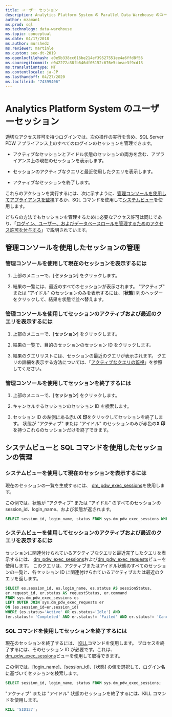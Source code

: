 ```yaml
---
title: ユーザー セッション
description: Analytics Platform System の Parallel Data Warehouse のユーザーセッション。
author: mzaman1
ms.prod: sql
ms.technology: data-warehouse
ms.topic: conceptual
ms.date: 04/17/2018
ms.author: murshedz
ms.reviewer: martinle
ms.custom: seo-dt-2019
ms.openlocfilehash: a0e5b338cc616be214ef39527551ee4a6ffd8f56
ms.sourcegitcommit: e042272a38fb646df05152c676e5cbeae3f9cd13
ms.translationtype: MT
ms.contentlocale: ja-JP
ms.lasthandoff: 04/27/2020
ms.locfileid: "74399406"
---
```

# <a name="user-sessions-in-analytics-platform-system"></a>Analytics Platform System のユーザーセッション
適切なアクセス許可を持つログインでは、次の操作の実行を含め、SQL Server PDW アプライアンス上のすべてのログインのセッションを管理できます。  
  
-   アクティブなセッションとアイドル状態のセッションの両方を含む、アプライアンス上の現在のセッションを表示します。  
  
-   セッションのアクティブなクエリと最近使用したクエリを表示します。  
  
-   アクティブなセッションを終了します。  
  
これらのアクションを実行するには、次に示すように、[管理コンソールを使用してアプライアンスを監視](monitor-the-appliance-by-using-the-admin-console.md)するか、SQL コマンドを使用して[システムビュー](tsql-system-views.md)を使用します。  
  
どちらの方法でもセッションを管理するために必要なアクセス許可は同じであり、「[ログイン、ユーザー、およびデータベースロールを管理するためのアクセス許可を付与する](grant-permissions.md#grant-permissions-to-manage-logins-users-and-database-roles)」で説明されています。  
  
## <a name="manage-sessions-by-using-the-admin-console"></a>管理コンソールを使用したセッションの管理  
  
### <a name="to-view-current-sessions-by-using-the-admin-console"></a>管理コンソールを使用して現在のセッションを表示するには  
  
1.  上部のメニューで、[**セッション**] をクリックします。  
  
2.  結果の一覧には、最近のすべてのセッションが表示されます。 "アクティブ" または "アイドル" のセッションのみを表示するには、[**状態**] 列のヘッダーをクリックして、結果を状態で並べ替えます。  
  
### <a name="to-view-active-and-recent-queries-for-a-session-by-using-the-admin-console"></a>管理コンソールを使用してセッションのアクティブおよび最近のクエリを表示するには  
  
1.  上部のメニューで、[**セッション**] をクリックします。  
  
2.  結果の一覧で、目的のセッションのセッション ID をクリックします。  
  
3.  結果のクエリリストには、セッションの最近のクエリが表示されます。 クエリの詳細を表示する方法については、「[アクティブなクエリの監視](monitoring-active-queries.md)」を参照してください。  
  
### <a name="to-end-sessions-by-using-the-admin-console"></a>管理コンソールを使用してセッションを終了するには  
  
1.  上部のメニューで、[**セッション**] をクリックします。  
  
2.  キャンセルするセッションのセッション ID を検索します。  
  
3.  セッション ID の左側にある赤い**X 印**をクリックしてセッションを終了します。 状態が "アクティブ" または "アイドル" のセッションのみが赤色の**X 印**を持つこれらのセッションだけを終了できます。  
  
## <a name="manage-sessions-by-using-system-views-and-sql-commands"></a>システムビューと SQL コマンドを使用したセッションの管理  
  
### <a name="to-view-current-sessions-by-using-system-views"></a>システムビューを使用して現在のセッションを表示するには  
現在のセッションの一覧を生成するには、 [dm_pdw_exec_sessions](../relational-databases/system-dynamic-management-views/sys-dm-pdw-exec-sessions-transact-sql.md)を使用します。  
  
この例では、状態が "アクティブ" または "アイドル" のすべてのセッションの session_id、login_name、および状態が返されます。  
  
```sql  
SELECT session_id, login_name, status FROM sys.dm_pdw_exec_sessions WHERE status='Active' OR status='Idle';  
```  
  
### <a name="to-view-active-and-recent-queries-for-a-session-by-using-system-views"></a>システムビューを使用してセッションのアクティブおよび最近のクエリを表示するには  
セッションに関連付けられているアクティブなクエリと最近完了したクエリを表示するには、 [dm_pdw_exec_sessions](../relational-databases/system-dynamic-management-views/sys-dm-pdw-exec-sessions-transact-sql.md)および[dm_pdw_exec_requests](../relational-databases/system-dynamic-management-views/sys-dm-pdw-exec-requests-transact-sql.md)ビューを使用します。 このクエリは、アクティブまたはアイドル状態のすべてのセッションの一覧と、各セッション ID に関連付けられているアクティブまたは最近のクエリを返します。  
  
```sql  
SELECT es.session_id, es.login_name, es.status AS sessionStatus,   
er.request_id, er.status AS requestStatus, er.command   
FROM sys.dm_pdw_exec_sessions es   
LEFT OUTER JOIN sys.dm_pdw_exec_requests er   
ON (es.session_id=er.session_id)   
WHERE (es.status='Active' OR es.status='Idle') AND   
(er.status!= 'Completed' AND er.status!= 'Failed' AND er.status!= 'Cancelled');  
```  
  
### <a name="to-end-sessions-by-using-sql-commands"></a>SQL コマンドを使用してセッションを終了するには  
現在のセッションを終了するには、 [KILL](../t-sql/language-elements/kill-transact-sql.md)コマンドを使用します。 プロセスを終了するには、そのセッション ID が必要です。これは、 [dm_pdw_exec_sessions](../relational-databases/system-dynamic-management-views/sys-dm-pdw-exec-sessions-transact-sql.md)ビューを使用して取得できます。  
  
この例では、[login_name]、[session_id]、[状態] の値を選択して、ログイン名に基づいてセッションを検索します。  
  
```sql  
SELECT session_id, login_name, status FROM sys.dm_pdw_exec_sessions;  
```  
  
"アクティブ" または "アイドル" 状態のセッションを終了するには、KILL コマンドを使用します。  
  
```sql  
KILL 'SID137';  
```  
  
<!-- MISSING LINKS 
## See Also  
[Common Metadata Query Examples &#40;SQL Server PDW&#41;](../sqlpdw/common-metadata-query-examples-sql-server-pdw.md)  
-->
  
